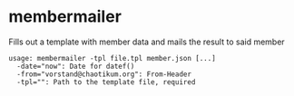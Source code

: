 membermailer
============

Fills out a template with member data and mails the result to said member

	usage: membermailer -tpl file.tpl member.json [...]
	  -date="now": Date for datef()
	  -from="vorstand@chaotikum.org": From-Header
	  -tpl="": Path to the template file, required
